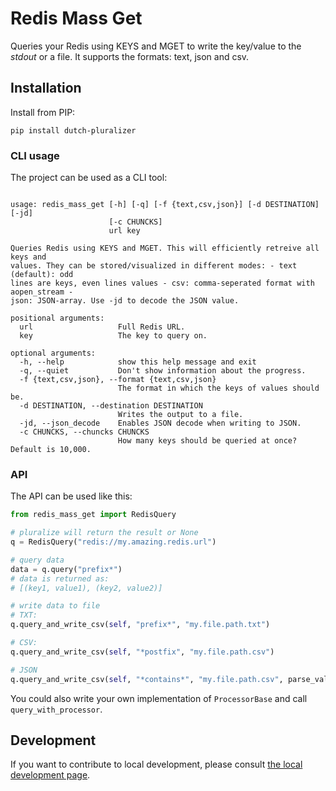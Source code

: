 # Redis Mass Get

Queries your Redis using KEYS and MGET to write the key/value to the _stdout_ or a file. It supports the formats: text, json and csv.


## Installation
Install from PIP:
```
pip install dutch-pluralizer
```


### CLI usage
The project can be used as a CLI tool:
```

usage: redis_mass_get [-h] [-q] [-f {text,csv,json}] [-d DESTINATION] [-jd]
                      [-c CHUNCKS]
                      url key

Queries Redis using KEYS and MGET. This will efficiently retreive all keys and     
values. They can be stored/visualized in different modes: - text (default): odd    
lines are keys, even lines values - csv: comma-seperated format with aopen_stream -
json: JSON-array. Use -jd to decode the JSON value.

positional arguments:
  url                   Full Redis URL.
  key                   The key to query on.

optional arguments:
  -h, --help            show this help message and exit
  -q, --quiet           Don't show information about the progress.
  -f {text,csv,json}, --format {text,csv,json}
                        The format in which the keys of values should be.
  -d DESTINATION, --destination DESTINATION
                        Writes the output to a file.
  -jd, --json_decode    Enables JSON decode when writing to JSON.
  -c CHUNCKS, --chuncks CHUNCKS
                        How many keys should be queried at once? Default is 10,000.
```

### API
The API can be used like this:

```python
from redis_mass_get import RedisQuery

# pluralize will return the result or None
q = RedisQuery("redis://my.amazing.redis.url")

# query data 
data = q.query("prefix*")
# data is returned as:
# [(key1, value1), (key2, value2)]

# write data to file
# TXT:
q.query_and_write_csv(self, "prefix*", "my.file.path.txt")

# CSV:
q.query_and_write_csv(self, "*postfix", "my.file.path.csv")

# JSON
q.query_and_write_csv(self, "*contains*", "my.file.path.csv", parse_value_as_json=True)
```

You could also write your own implementation of `ProcessorBase` and call `query_with_processor`.


## Development
If you want to contribute to local development, please consult <a href="https://github.com/KeesCBakker/redis-mass-get/blob/master/DEV.md">the local development page</a>.


